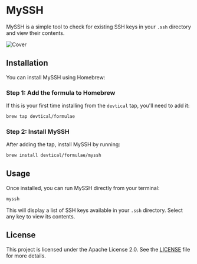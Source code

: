 # MySSH

MySSH is a simple tool to check for existing SSH keys in your `.ssh` directory and view their contents.

![Cover](art/cover.png)

## Installation

You can install MySSH using Homebrew:

### Step 1: Add the formula to Homebrew

If this is your first time installing from the `devtical` tap, you'll need to add it:

```bash
brew tap devtical/formulae
```

### Step 2: Install MySSH

After adding the tap, install MySSH by running:

```bash
brew install devtical/formulae/myssh
```

## Usage

Once installed, you can run MySSH directly from your terminal:

```bash
myssh
```

This will display a list of SSH keys available in your `.ssh` directory. Select any key to view its contents.

## License

This project is licensed under the Apache License 2.0. See the [LICENSE](LICENSE) file for more details.

